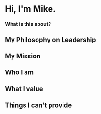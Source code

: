 # Hi, I'm Mike.




### What is this about?



## My Philosophy on Leadership 


## My Mission


## Who I am


## What I value


## Things I can't provide

